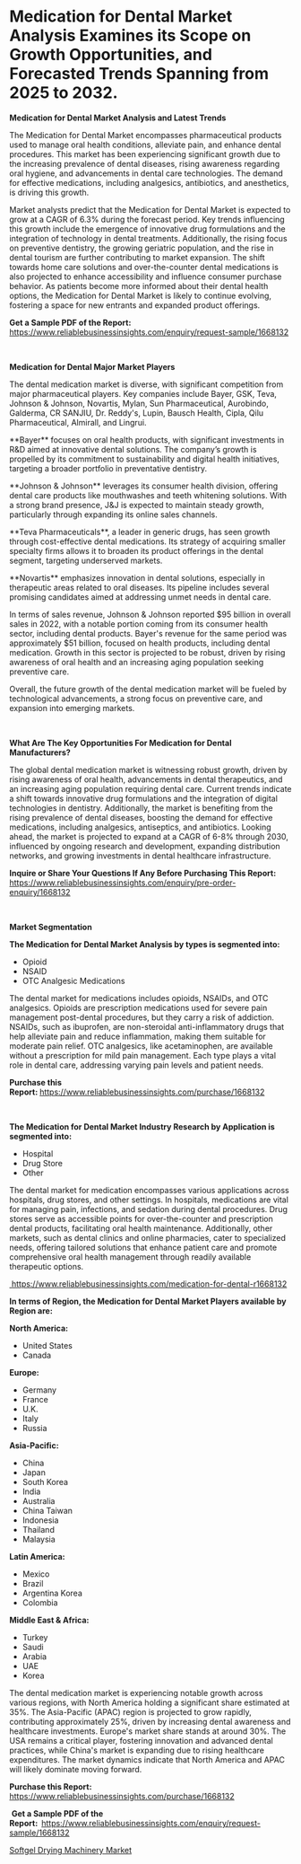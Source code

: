 <p><h1>Medication for Dental Market Analysis Examines its Scope on Growth Opportunities, and Forecasted Trends Spanning from 2025 to 2032.</h1></p><p><strong>Medication for Dental Market Analysis and Latest Trends</strong></p>
<p><p>The Medication for Dental Market encompasses pharmaceutical products used to manage oral health conditions, alleviate pain, and enhance dental procedures. This market has been experiencing significant growth due to the increasing prevalence of dental diseases, rising awareness regarding oral hygiene, and advancements in dental care technologies. The demand for effective medications, including analgesics, antibiotics, and anesthetics, is driving this growth.</p><p>Market analysts predict that the Medication for Dental Market is expected to grow at a CAGR of 6.3% during the forecast period. Key trends influencing this growth include the emergence of innovative drug formulations and the integration of technology in dental treatments. Additionally, the rising focus on preventive dentistry, the growing geriatric population, and the rise in dental tourism are further contributing to market expansion. The shift towards home care solutions and over-the-counter dental medications is also projected to enhance accessibility and influence consumer purchase behavior. As patients become more informed about their dental health options, the Medication for Dental Market is likely to continue evolving, fostering a space for new entrants and expanded product offerings.</p></p>
<p><strong>Get a Sample PDF of the Report:&nbsp;</strong> <a href="https://www.reliablebusinessinsights.com/enquiry/request-sample/1668132?utm_campaign=2190&utm_medium=2&utm_source=Github&utm_content=ia&utm_term=08032025&utm_id=medication-for-dental">https://www.reliablebusinessinsights.com/enquiry/request-sample/1668132</a></p>
<p>&nbsp;</p>
<p><strong>Medication for Dental Major Market Players</strong></p>
<p><p>The dental medication market is diverse, with significant competition from major pharmaceutical players. Key companies include Bayer, GSK, Teva, Johnson & Johnson, Novartis, Mylan, Sun Pharmaceutical, Aurobindo, Galderma, CR SANJIU, Dr. Reddy's, Lupin, Bausch Health, Cipla, Qilu Pharmaceutical, Almirall, and Lingrui. </p><p>**Bayer** focuses on oral health products, with significant investments in R&D aimed at innovative dental solutions. The company’s growth is propelled by its commitment to sustainability and digital health initiatives, targeting a broader portfolio in preventative dentistry.</p><p>**Johnson & Johnson** leverages its consumer health division, offering dental care products like mouthwashes and teeth whitening solutions. With a strong brand presence, J&J is expected to maintain steady growth, particularly through expanding its online sales channels.</p><p>**Teva Pharmaceuticals**, a leader in generic drugs, has seen growth through cost-effective dental medications. Its strategy of acquiring smaller specialty firms allows it to broaden its product offerings in the dental segment, targeting underserved markets.</p><p>**Novartis** emphasizes innovation in dental solutions, especially in therapeutic areas related to oral diseases. Its pipeline includes several promising candidates aimed at addressing unmet needs in dental care.</p><p>In terms of sales revenue, Johnson & Johnson reported $95 billion in overall sales in 2022, with a notable portion coming from its consumer health sector, including dental products. Bayer's revenue for the same period was approximately $51 billion, focused on health products, including dental medication. Growth in this sector is projected to be robust, driven by rising awareness of oral health and an increasing aging population seeking preventive care.</p><p>Overall, the future growth of the dental medication market will be fueled by technological advancements, a strong focus on preventive care, and expansion into emerging markets.</p></p>
<p>&nbsp;</p>
<p><strong>What Are The Key Opportunities For Medication for Dental Manufacturers?</strong></p>
<p><p>The global dental medication market is witnessing robust growth, driven by rising awareness of oral health, advancements in dental therapeutics, and an increasing aging population requiring dental care. Current trends indicate a shift towards innovative drug formulations and the integration of digital technologies in dentistry. Additionally, the market is benefiting from the rising prevalence of dental diseases, boosting the demand for effective medications, including analgesics, antiseptics, and antibiotics. Looking ahead, the market is projected to expand at a CAGR of 6-8% through 2030, influenced by ongoing research and development, expanding distribution networks, and growing investments in dental healthcare infrastructure.</p></p>
<p><strong>Inquire or Share Your Questions If Any Before Purchasing This Report:</strong> <a href="https://www.reliablebusinessinsights.com/enquiry/pre-order-enquiry/1668132?utm_campaign=2190&utm_medium=2&utm_source=Github&utm_content=ia&utm_term=08032025&utm_id=medication-for-dental">https://www.reliablebusinessinsights.com/enquiry/pre-order-enquiry/1668132</a></p>
<p>&nbsp;</p>
<p><strong>Market Segmentation</strong></p>
<p><strong>The Medication for Dental Market Analysis by types is segmented into:</strong></p>
<p><ul><li>Opioid</li><li>NSAID</li><li>OTC Analgesic Medications</li></ul></p>
<p><p>The dental market for medications includes opioids, NSAIDs, and OTC analgesics. Opioids are prescription medications used for severe pain management post-dental procedures, but they carry a risk of addiction. NSAIDs, such as ibuprofen, are non-steroidal anti-inflammatory drugs that help alleviate pain and reduce inflammation, making them suitable for moderate pain relief. OTC analgesics, like acetaminophen, are available without a prescription for mild pain management. Each type plays a vital role in dental care, addressing varying pain levels and patient needs.</p></p>
<p><strong>Purchase this Report:&nbsp;</strong><a href="https://www.reliablebusinessinsights.com/purchase/1668132?utm_campaign=2190&utm_medium=2&utm_source=Github&utm_content=ia&utm_term=08032025&utm_id=medication-for-dental">https://www.reliablebusinessinsights.com/purchase/1668132</a></p>
<p>&nbsp;</p>
<p><strong>The Medication for Dental Market Industry Research by Application is segmented into:</strong></p>
<p><ul><li>Hospital</li><li>Drug Store</li><li>Other</li></ul></p>
<p><p>The dental market for medication encompasses various applications across hospitals, drug stores, and other settings. In hospitals, medications are vital for managing pain, infections, and sedation during dental procedures. Drug stores serve as accessible points for over-the-counter and prescription dental products, facilitating oral health maintenance. Additionally, other markets, such as dental clinics and online pharmacies, cater to specialized needs, offering tailored solutions that enhance patient care and promote comprehensive oral health management through readily available therapeutic options.</p></p>
<p><a href="https://www.reliablebusinessinsights.com/medication-for-dental-r1668132?utm_campaign=2190&utm_medium=2&utm_source=Github&utm_content=ia&utm_term=08032025&utm_id=medication-for-dental">&nbsp;https://www.reliablebusinessinsights.com/medication-for-dental-r1668132</a></p>
<p><strong>In terms of Region, the Medication for Dental Market Players available by Region are:</strong></p>
<p>
    <p> <strong> North America: </strong>
        <ul>
            <li>United States</li>
            <li>Canada</li>
        </ul>
        </p> 
    <p> <strong> Europe: </strong>
        <ul>
            <li>Germany</li>
            <li>France</li>
            <li>U.K.</li>
            <li>Italy</li>
            <li>Russia</li>
        </ul>
        </p> 
    <p> <strong> Asia-Pacific: </strong>
        <ul>
            <li>China</li>
            <li>Japan</li>
            <li>South Korea</li>
            <li>India</li>
            <li>Australia</li>
            <li>China Taiwan</li>
            <li>Indonesia</li>
            <li>Thailand</li>
            <li>Malaysia</li>
        </ul>
        </p> 
    <p> <strong> Latin America: </strong>
        <ul>
            <li>Mexico</li>
            <li>Brazil</li>
            <li>Argentina Korea</li>
            <li>Colombia</li>
        </ul>
        </p> 
    <p> <strong> Middle East & Africa: </strong>
        <ul>
            <li>Turkey</li>
            <li>Saudi</li>
            <li>Arabia</li>
            <li>UAE</li>
            <li>Korea</li>
        </ul>
    </p>
    </p>
<p><p>The dental medication market is experiencing notable growth across various regions, with North America holding a significant share estimated at 35%. The Asia-Pacific (APAC) region is projected to grow rapidly, contributing approximately 25%, driven by increasing dental awareness and healthcare investments. Europe's market share stands at around 30%. The USA remains a critical player, fostering innovation and advanced dental practices, while China's market is expanding due to rising healthcare expenditures. The market dynamics indicate that North America and APAC will likely dominate moving forward.</p></p>
<p><strong>Purchase this Report: </strong><a href="https://www.reliablebusinessinsights.com/purchase/1668132?utm_campaign=2190&utm_medium=2&utm_source=Github&utm_content=ia&utm_term=08032025&utm_id=medication-for-dental">https://www.reliablebusinessinsights.com/purchase/1668132</a></p>
<p>&nbsp;<strong>Get a Sample PDF of the Report:&nbsp;&nbsp;</strong><a href="https://www.reliablebusinessinsights.com/enquiry/request-sample/1668132?utm_campaign=2190&utm_medium=2&utm_source=Github&utm_content=ia&utm_term=08032025&utm_id=medication-for-dental">https://www.reliablebusinessinsights.com/enquiry/request-sample/1668132</a></p>
<p><strong></strong></p>
<p><p><a href="https://github.com/AshrafKhan865/Market-Research-Report-List-1/blob/main/softgel-drying-machinery-market.md?utm_campaign=2190&utm_medium=2&utm_source=Github&utm_content=ia&utm_term=08032025&utm_id=medication-for-dental">Softgel Drying Machinery Market</a></p></p>